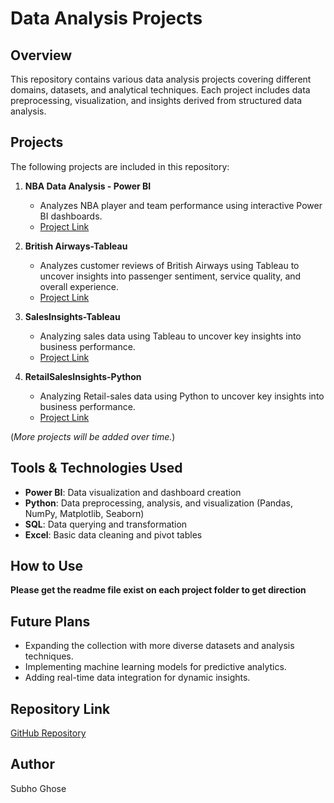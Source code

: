 # Data Analysis Projects

## Overview
This repository contains various data analysis projects covering different domains, datasets, and analytical techniques. Each project includes data preprocessing, visualization, and insights derived from structured data analysis.

## Projects
The following projects are included in this repository:

1. **NBA Data Analysis - Power BI**
   - Analyzes NBA player and team performance using interactive Power BI dashboards.
   - [Project Link](https://github.com/subhocse/DataAnalysisProjects/tree/master/NBADataAnalysis-PowerBi)

2. **British Airways-Tableau**
   - Analyzes customer reviews of British Airways using Tableau to uncover insights into passenger sentiment, service quality, and overall experience.
   - [Project Link](https://github.com/subhocse/DataAnalysisProjects/tree/master/British%20Airways-Tableau)

3. **SalesInsights-Tableau**
   - Analyzing sales data using Tableau to uncover key insights into business performance.
   - [Project Link](https://github.com/subhocse/DataAnalysisProjects/tree/master/SalesInsights-Tableau)
4. **RetailSalesInsights-Python**
   - Analyzing Retail-sales data using Python to uncover key insights into business performance.
   - [Project Link](https://github.com/subhocse/DataAnalysisProjects/tree/master/RetailSalesAnalysis-Python)

(*More projects will be added over time.*)

## Tools & Technologies Used
- **Power BI**: Data visualization and dashboard creation
- **Python**: Data preprocessing, analysis, and visualization (Pandas, NumPy, Matplotlib, Seaborn)
- **SQL**: Data querying and transformation
- **Excel**: Basic data cleaning and pivot tables

## How to Use
**Please get the readme file exist on each project folder to get direction** 

## Future Plans
- Expanding the collection with more diverse datasets and analysis techniques.
- Implementing machine learning models for predictive analytics.
- Adding real-time data integration for dynamic insights.

## Repository Link
[GitHub Repository](https://github.com/subhocse/DataAnalysisProjects)

## Author
Subho Ghose

